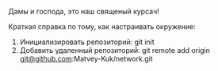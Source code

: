 Дамы и господа, это наш священый курсач!


Краткая справка по тому, как настраивать окружение:

1) Инициализировать репозиторий:
git init
2) Добавить удаленный репозиторий:
git remote add origin git@github.com:Matvey-Kuk/network.git
